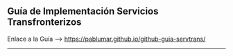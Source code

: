 Guía de Implementación Servicios Transfronterizos
---
Enlace a la Guía --> https://pablumar.github.io/github-guia-servtrans/

---
